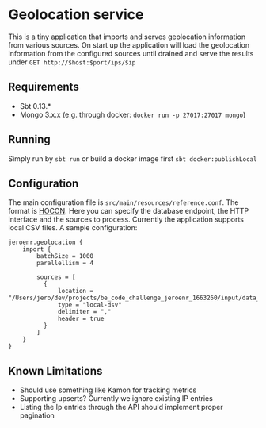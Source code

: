 # Geolocation service
This is a tiny application that imports and serves geolocation information from various sources. On start up the application will load the geolocation information from the configured sources until drained and serve the results under ```GET http://$host:$port/ips/$ip```

## Requirements
- Sbt 0.13.*
- Mongo 3.x.x (e.g. through docker: ```docker run -p 27017:27017 mongo```)

## Running
Simply run by ```sbt run``` or build a docker image first ```sbt docker:publishLocal```

## Configuration
The main configuration file is ```src/main/resources/reference.conf```. The format is [HOCON](https://github.com/typesafehub/config/blob/master/HOCON.md). Here you can specify the database endpoint, the HTTP interface and the sources to process. Currently the application supports local CSV files. A sample configuration:
```
jeroenr.geolocation {
    import {
        batchSize = 1000
        parallellism = 4
        
        sources = [
          {
              location = "/Users/jero/dev/projects/be_code_challenge_jeroenr_1663260/input/data_dump.csv"
              type = "local-dsv"
              delimiter = ","
              header = true
          }
        ]
    }
}
```

## Known Limitations
- Should use something like Kamon for tracking metrics
- Supporting upserts? Currently we ignore existing IP entries
- Listing the Ip entries through the API should implement proper pagination



